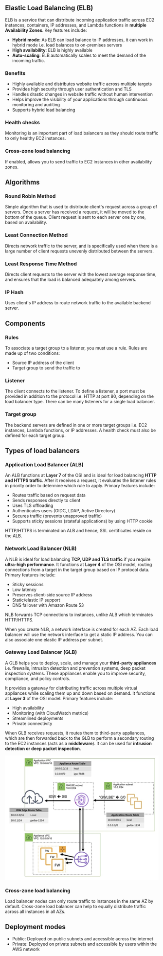 ## Elastic Load Balancing (ELB)

ELB is a service that can distribute incoming application traffic across EC2 instances, containers, IP addresses, and Lambda functions in **multiple Availability Zones**. Key features include:

- **Hybrid mode**: As ELB can load balance to IP addresses, it can work in hybrid mode i.e. load balances to on-premises servers
- **High availability**: ELB is highly available
- **Auto-scaling**: ELB automatically scales to meet the demand of the incoming traffic.

### Benefits

- Highly available and distributes website traffic across multiple targets
- Provides high security through user authentication and TLS
- Handles drastic changes in website traffic without human intervention
- Helps improve the visibility of your applications through continuous monitoring and auditing
- Supports hybrid load balancing

### Health checks

Monitoring is an important part of load balancers as they should route traffic to only healthy EC2 instances.

### Cross-zone load balancing

If enabled, allows you to send traffic to EC2 instances in other availability zones.

## Algorithms

### Round Robin Method

Simple algorithm that is used to distribute client's request across a group of servers. Once a server has received a request, it will be moved to the bottom of the queue. Client request is sent to each server one by one, based on availability.

### Least Connection Method

Directs network traffic to the server, and is specifically used when there is a large number of client requests unevenly distributed between the servers.

### Least Response Time Method

Directs client requests to the server with the lowest average response time, and ensures that the load is balanced adequately among servers.

### IP Hash

Uses client's IP address to route network traffic to the available backend server.

## Components

### Rules

To associate a target group to a listener, you must use a rule. Rules are made up of two conditions:

- Source IP address of the client
- Target group to send the traffic to

### Listener

The client connects to the listener. To define a listener, a port must be provided in addition to the protocol i.e. HTTP at port 80, depending on the load balancer type. There can be many listeners for a single load balancer.

### Target group

The backend servers are defined in one or more target groups i.e. EC2 instances, Lambda functions, or IP addresses. A health check must also be defined for each target group.

## Types of load balancers

### Application Load Balancer (ALB)

An ALB functions at **Layer 7** of the OSI and is ideal for load balancing **HTTP and HTTPS traffic**. After it receives a request, it evaluates the listener rules in priority order to determine which rule to apply. Primary features include:

- Routes traffic based on request data
- Sends responses directly to client
- Uses TLS offloading
- Authenticates users (OIDC, LDAP, Active Directory)
- Secures traffic (prevents unapproved traffic)
- Supports sticky sessions (stateful applications) by using HTTP cookie

HTTP/HTTPS is terminated on ALB and hence, SSL certificates reside on the ALB.

### Network Load Balancer (NLB)

A NLB is ideal for load balancing **TCP, UDP and TLS traffic** if you require **ultra-high performance**. It functions at **Layer 4** of the OSI model, routing connections from a target in the target group based on IP protocol data. Primary features include:

- Sticky sessions
- Low latency
- Preserves client-side source IP address
- Static/elastic IP support
- DNS failover with Amazon Route 53

NLB forwards TCP connections to instances, unlike ALB which terminates HTTP/HTTPS.

When you create NLB, a network interface is created for each AZ. Each load balancer will use the network interface to get a static IP address. You can also associate one elastic IP address per subnet.

### Gateway Load Balancer (GLB)

A GLB helps you to deploy, scale, and manage your **third-party appliances** i.e. firewalls, intrusion detection and prevention systems, deep packet inspection systems. These appliances enable you to improve security, compliance, and policy controls.

It provides a gateway for distributing traffic across multiple virtual appliances while scaling them up and down based on demand. It functions at **Layer 3** of the OSI model. Primary features include:

- High availability
- Monitoring (with CloudWatch metrics)
- Streamlined deployments
- Private connectivity

When GLB receives requests, it routes them to third-party appliances, which are then forwarded back to the GLB to perform a secondary routing to the EC2 instances (acts as a **middleware**). It can be used for **intrusion detection or deep packet inspection**.

<img src="../assets/glb.png">

### Cross-zone load balancing

Load balancer nodes can only route traffic to instances in the same AZ by default. Cross-zone load balancer can help to equally distribute traffic across all instances in all AZs.

## Deployment modes

- Public: Deployed on public subnets and accessible across the internet
- Private: Deployed on private subnets and accessible by users within the AWS network
